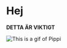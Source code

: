 # Hej

**DETTA ÄR VIKTIGT**

![This is a gif of Pippi](https://media0.giphy.com/media/l2SpS6MdfeYgPHZpC/giphy.gif?cid=ecf05e47113te4uuap05afpvgkil4nsay929jr9iclvoq87b&rid=giphy.gif&ct=g)

